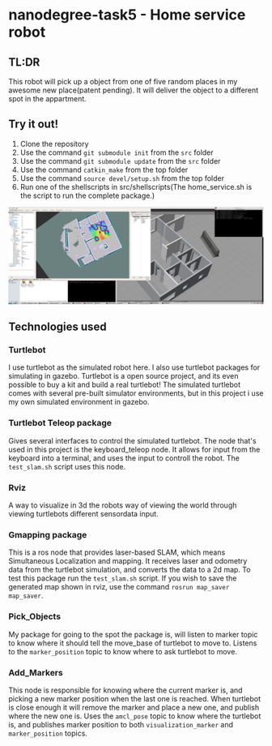 # nanodegree-task5 - Home service robot

## TL:DR
This robot will pick up a object from one of five random places in my awesome new place(patent pending). It will deliver the object to a different spot in the appartment. 

## Try it out!
1. Clone the repository
2. Use the command `git submodule init` from the `src` folder
2. Use the command `git submodule update` from the `src` folder
3. Use the command `catkin_make` from the top folder
4. Use the command `source devel/setup.sh` from the top folder
5. Run one of the shellscripts in src/shellscripts(The home_service.sh is the script to run the complete package.)


![Home service robot](https://github.com/tobratland/nanodegree-task5/blob/main/images/home_service5.png)

## Technologies used
### Turtlebot
I use turtlebot as the simulated robot here. I also use turtlebot packages for simulating in gazebo. Turtlebot is a open source project, and its even possible to buy a kit and build a real turtlebot! The simulated turtlebot comes with several pre-built simulator environments, but in this project i use my own simulated environment in gazebo.

### Turtlebot Teleop package
Gives several interfaces to control the simulated turtlebot. The node that's used in this project is the keyboard_teleop node. It allows for input from the keyboard into a terminal, and uses the input to controll the robot. The `test_slam.sh` script uses this node. 

### Rviz
A way to visualize in 3d the robots way of viewing the world through viewing turtlebots different sensordata input.

### Gmapping package
This is a ros node that provides laser-based SLAM, which means Simultaneous Localization and mapping.
It receives laser and odometry data from the turtlebot simulation, and converts the data to a 2d map. To test this package run the `test_slam.sh` script. If you wish to save the generated map shown in rviz, use the command `rosrun map_saver map_saver`.

### Pick_Objects
My package for going to the spot the package is, will listen to marker topic to know where it should tell the move_base of turtlebot to move to. Listens to the `marker_position` topic to know where to ask turtlebot to move.   

### Add_Markers
This node is responsible for knowing where the current marker is, and picking a new marker position when the last one is reached. When turtlebot is close enough it will remove the marker and place a new one, and publish where the new one is. Uses the `amcl_pose` topic to know where the turtlebot is, and publishes marker position to both `visualization_marker` and `marker_position` topics. 


